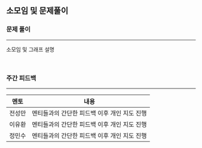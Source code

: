 소모임 및 문제풀이
----------------------

<h3>문제 풀이</h3>

------------------------------

소모임 및 그래프 설명

<br>
<h3>주간 피드백</h3>

------------------------------

| 멘토 | 내용 |
|-----|------|
|전성만| 멘티들과의 간단한 피드백 이후 개인 지도 진행 |
|이유환| 멘티들과의 간단한 피드백 이후 개인 지도 진행 |
|정민수| 멘티들과의 간단한 피드백 이후 개인 지도 진행 |